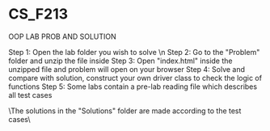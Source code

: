 # CS_F213
OOP LAB PROB AND SOLUTION 

Step 1: Open the lab folder you wish to solve \n
Step 2: Go to the "Problem" folder and unzip the file inside
Step 3: Open "index.html" inside the unzipped file and problem will open on your browser
Step 4: Solve and compare with solution, construct your own driver class to check the logic of functions
Step 5: Some labs contain a pre-lab reading file which describes all test cases

\\The solutions in the "Solutions" folder are made according to the test cases\\
